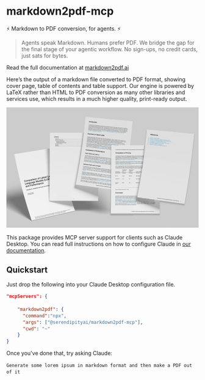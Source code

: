 # markdown2pdf-mcp

⚡ Markdown to PDF conversion, for agents. ⚡

> Agents speak Markdown. Humans prefer PDF.
> We bridge the gap for the final stage of your agentic workflow.
> No sign-ups, no credit cards, just sats for bytes.

Read the full documentation at [markdown2pdf.ai](https://markdown2pdf.ai)

Here’s the output of a markdown file converted to PDF format, showing cover page, table of contents and table support. Our engine is powered by LaTeX rather than HTML to PDF conversion as many other libraries and services use, which results in a much higher quality, print-ready output.

<img src="https://raw.githubusercontent.com/Serendipity-AI/markdown2pdf-python/refs/heads/master/images/examples.png" />

This package provides MCP server support for clients such as Claude Desktop. You can read full instructions on how to configure Claude in [our documentation](https://markdown2pdf.ai/mcp).

## Quickstart

Just drop the following into your Claude Desktop configuration file.

```json
"mcpServers": {

    "markdown2pdf": {
      "command":"npx",
      "args": ["@serendipityai/markdown2pdf-mcp"],
      "cwd": "~"
    }
}
```

Once you've done that, try asking Claude:

`Generate some lorem ipsum in markdown format and then make a PDF out of it`